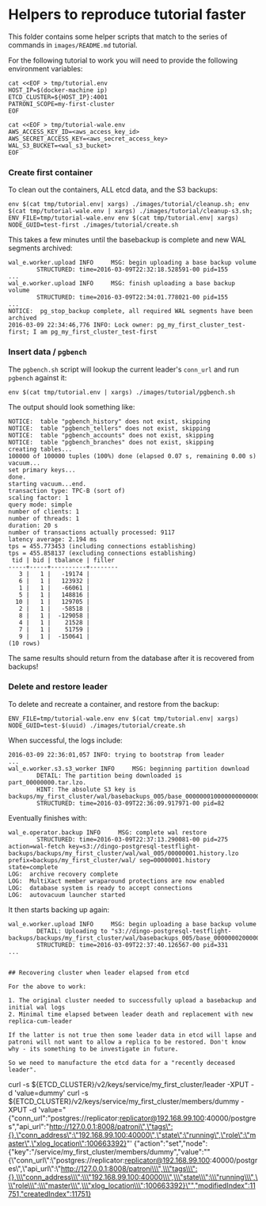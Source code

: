 # Helpers to reproduce tutorial faster

This folder contains some helper scripts that match to the series of commands in `images/README.md` tutorial.

For the following tutorial to work you will need to provide the following environment variables:
```
cat <<EOF > tmp/tutorial.env
HOST_IP=$(docker-machine ip)
ETCD_CLUSTER=${HOST_IP}:4001
PATRONI_SCOPE=my-first-cluster
EOF

cat <<EOF > tmp/tutorial-wale.env
AWS_ACCESS_KEY_ID=<aws_access_key_id>
AWS_SECRET_ACCESS_KEY=<aws_secret_access_key>
WAL_S3_BUCKET=<wal_s3_bucket>
EOF
```

### Create first container

To clean out the containers, ALL etcd data, and the S3 backups:

```
env $(cat tmp/tutorial.env| xargs) ./images/tutorial/cleanup.sh; env $(cat tmp/tutorial-wale.env | xargs) ./images/tutorial/cleanup-s3.sh; ENV_FILE=tmp/tutorial-wale.env env $(cat tmp/tutorial.env| xargs) NODE_GUID=test-first ./images/tutorial/create.sh
```

This takes a few minutes until the basebackup is complete and new WAL segments archived:

```
wal_e.worker.upload INFO     MSG: begin uploading a base backup volume
        STRUCTURED: time=2016-03-09T22:32:18.528591-00 pid=155
...
wal_e.worker.upload INFO     MSG: finish uploading a base backup volume
        STRUCTURED: time=2016-03-09T22:34:01.778021-00 pid=155
...
NOTICE:  pg_stop_backup complete, all required WAL segments have been archived
2016-03-09 22:34:46,776 INFO: Lock owner: pg_my_first_cluster_test-first; I am pg_my_first_cluster_test-first
```

### Insert data / `pgbench`

The `pgbench.sh` script will lookup the current leader's `conn_url` and run `pgbench` against it:

```
env $(cat tmp/tutorial.env | xargs) ./images/tutorial/pgbench.sh
```

The output should look something like:

```
NOTICE:  table "pgbench_history" does not exist, skipping
NOTICE:  table "pgbench_tellers" does not exist, skipping
NOTICE:  table "pgbench_accounts" does not exist, skipping
NOTICE:  table "pgbench_branches" does not exist, skipping
creating tables...
100000 of 100000 tuples (100%) done (elapsed 0.07 s, remaining 0.00 s)
vacuum...
set primary keys...
done.
starting vacuum...end.
transaction type: TPC-B (sort of)
scaling factor: 1
query mode: simple
number of clients: 1
number of threads: 1
duration: 20 s
number of transactions actually processed: 9117
latency average: 2.194 ms
tps = 455.773453 (including connections establishing)
tps = 455.858137 (excluding connections establishing)
 tid | bid | tbalance | filler
-----+-----+----------+--------
   3 |   1 |   -19174 |
   6 |   1 |   123932 |
   1 |   1 |   -66061 |
   5 |   1 |   148816 |
  10 |   1 |   129705 |
   2 |   1 |   -58518 |
   8 |   1 |  -129058 |
   4 |   1 |    21528 |
   7 |   1 |    51759 |
   9 |   1 |  -150641 |
(10 rows)
```

The same results should return from the database after it is recovered from backups!

### Delete and restore leader

To delete and recreate a container, and restore from the backup:

```
ENV_FILE=tmp/tutorial-wale.env env $(cat tmp/tutorial.env| xargs) NODE_GUID=test-$(uuid) ./images/tutorial/create.sh
```

When successful, the logs include:

```
2016-03-09 22:36:01,057 INFO: trying to bootstrap from leader
...
wal_e.worker.s3.s3_worker INFO     MSG: beginning partition download
        DETAIL: The partition being downloaded is part_00000000.tar.lzo.
        HINT: The absolute S3 key is backups/my_first_cluster/wal/basebackups_005/base_000000010000000000000002_00000040/tar_partitions/part_00000000.tar.lzo.
        STRUCTURED: time=2016-03-09T22:36:09.917971-00 pid=82
```

Eventually finishes with:

```
wal_e.operator.backup INFO     MSG: complete wal restore
        STRUCTURED: time=2016-03-09T22:37:13.290081-00 pid=275 action=wal-fetch key=s3://dingo-postgresql-testflight-backups/backups/my_first_cluster/wal/wal_005/00000001.history.lzo prefix=backups/my_first_cluster/wal/ seg=00000001.history state=complete
LOG:  archive recovery complete
LOG:  MultiXact member wraparound protections are now enabled
LOG:  database system is ready to accept connections
LOG:  autovacuum launcher started
```

It then starts backing up again:

```
wal_e.worker.upload INFO     MSG: begin uploading a base backup volume
        DETAIL: Uploading to "s3://dingo-postgresql-testflight-backups/backups/my_first_cluster/wal/basebackups_005/base_000000020000000000000004_00000040/tar_partitions/part_00000000.tar.lzo".
        STRUCTURED: time=2016-03-09T22:37:40.126567-00 pid=331
...


## Recovering cluster when leader elapsed from etcd

For the above to work:

1. The original cluster needed to successfully upload a basebackup and initial wal logs
2. Minimal time elapsed between leader death and replacement with new replica-cum-leader

If the latter is not true then some leader data in etcd will lapse and patroni will not want to allow a replica to be restored. Don't know why - its something to be investigate in future.

So we need to manufacture the etcd data for a "recently deceased leader".

```
curl -s ${ETCD_CLUSTER}/v2/keys/service/my_first_cluster/leader -XPUT -d 'value=dummy'
curl -s ${ETCD_CLUSTER}/v2/keys/service/my_first_cluster/members/dummy -XPUT -d 'value="{\"conn_url\":\"postgres://replicator:replicator@192.168.99.100:40000/postgres\",\"api_url\":\"http://127.0.0.1:8008/patroni\",\"tags\":{},\"conn_address\":\"192.168.99.100:40000\",\"state\":\"running\",\"role\":\"master\",\"xlog_location\":100663392}"'
{"action":"set","node":{"key":"/service/my_first_cluster/members/dummy","value":"\"{\\\"conn_url\\\":\\\"postgres://replicator:replicator@192.168.99.100:40000/postgres\\\",\\\"api_url\\\":\\\"http://127.0.0.1:8008/patroni\\\",\\\"tags\\\":{},\\\"conn_address\\\":\\\"192.168.99.100:40000\\\",\\\"state\\\":\\\"running\\\",\\\"role\\\":\\\"master\\\",\\\"xlog_location\\\":100663392}\"","modifiedIndex":11751,"createdIndex":11751}
```
